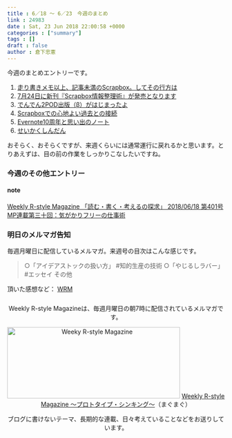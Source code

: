 ```yaml
---
title : 6／18 〜 6／23　今週のまとめ
link : 24983
date : Sat, 23 Jun 2018 22:00:58 +0000
categories : ["summary"]
tags : []
draft : false
author : 倉下忠憲
---
```


今週のまとめエントリーです。
 
<ol>
<li><a href="https://rashita.net/blog/?p=24940">走り書きメモ以上、記事未満のScrapbox。してその行方は</a></li>
<li><a href="https://rashita.net/blog/?p=24946">7月24日に新刊『Scrapbox情報整理術』が発売となります</a></li>
<li><a href="https://rashita.net/blog/?p=24951">でんでん2POD出版（β）がはじまったよ</a></li>
<li><a href="https://rashita.net/blog/?p=24961">Scrapboxでの心地よい過去との接続</a></li>
<li><a href="https://rashita.net/blog/?p=24968">Evernote10周年と思い出のノート</a></li>
<li><a href="https://rashita.net/blog/?p=24978">せいかくしんだん</a></li>
</ol>

おそらく、おそらくですが、来週くらいには通常運行に戻れるかと思います。とりあえずは、目の前の作業をしっかりこなしたいですね。

<h3>今週のその他エントリー</h3>

<H4>note</H4>

<a href="https://note.mu/rashita/n/nd618e21ba909">Weekly R-style Magazine 「読む・書く・考えるの探求」 2018/06/18 第401号</a>
<a href="https://note.mu/rashita/n/n6e7d998b9454">MP連載第三十回：気がかりフリーの仕事術</a>

<h3>明日のメルマガ告知</h3>
毎週月曜日に配信しているメルマガ。来週号の目次はこんな感じです。

<blockquote>
○「アイデアストックの扱い方」 #知的生産の技術
○「やじるしラバー」 #エッセイ
その他
</blockquote>


頂いた感想など：
<a class="twitter-timeline"  href="https://twitter.com/rashita2/timelines/427262290753097729"  data-widget-id="427265271171010561">WRM</a>
    <script>!function(d,s,id){var js,fjs=d.getElementsByTagName(s)[0],p=/^http:/.test(d.location)?'http':'https';if(!d.getElementById(id)){js=d.createElement(s);js.id=id;js.src=p+"://platform.twitter.com/widgets.js";fjs.parentNode.insertBefore(js,fjs);}}(document,"script","twitter-wjs");</script>


<div style="text-align:center;margin-top:25px;">
Weekly R-style Magazineは、毎週月曜日の朝7時に配信されているメルマガです。

<a href="http://www.mag2.com/m/0001185133.html" target="_blank"><img src="https://rashita.net/blog/wp-content/uploads/2010/09/mmbanner.jpg" alt="Weeky R-style Magazine" width="400" height="165" class="alignnone size-full wp-image-12201" /></a>
<a href="http://www.mag2.com/m/0001185133.html" target="_blank">Weekly R-style Magazine ～プロトタイプ・シンキング～</a>（まぐまぐ）

ブログに書けないテーマ、長期的な連載、日々考えていることなどをお送りしています。
</div> 